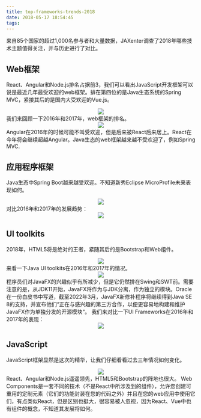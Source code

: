 ```yaml
---
title: top-frameworks-trends-2018
date: 2018-05-17 18:54:45
tags:
---
```

来自85个国家的超过1,000名参与者和大量数据，JAXenter调查了2018年哪些技术主题值得关注，并与历史进行了对比。

## Web框架
React、Angular和Node.js排名占据前3，我们可以看出JavaScript开发框架可以说是最近几年最受欢迎的web框架。排在第四位的是Java生态系统的Spring MVC，紧接其后的是国内大受欢迎的Vue.js。
<div style="text-align: center;">
  <img src="web-frameworks.png">
</div>
我们来回顾一下2016年和2017年，web框架的排名。
<div style="text-align: center;">
  <img src="web-comparison-1.png">
</div>
Angular在2016年的时候可能不叫受欢迎，但是后来被React后来居上。React在今年将会继续超越Angular。Java生态的web框架越来越不受欢迎了，例如Spring MVC.

## 应用程序框架
Java生态中Spring Boot越来越受欢迎。不知道新秀Eclipse MicroProfile未来表现如何。
<div style="text-align: center;">
  <img src="application-frameworks.png">
</div>
对比2016年和2017年的发展趋势：
<div style="text-align: center;">
  <img src="application-frameworks-comparison.png">
</div>

## UI toolkits
2018年，HTML5将是绝对的王者，紧随其后的是Bootstrap和Web组件。
<div style="text-align: center;">
  <img src="UI.png">
</div>
来看一下Java UI toolkits在2016年和2017年的情况。
<div style="text-align: center;">
  <img src="java-ui-toolkit.png">
</div>
程序员们对JavaFX的兴趣似乎有所减少，但是它仍然排在Swing和SWT前。需要注意的是，从JDK11开始，JavaFX将作为与JDK分离，作为独立的模块。Oracle在一份白皮书中写道，截至2022年3月，JavaFX新修补程序将继续得到Java SE 8的支持，并宣布他们“正在与感兴趣的第三方合作，以便更容易地构建和维护JavaFX作为单独分发的开源模块“。
我们来对比一下UI Frameworks在2016年和2017年的表现：
<div style="text-align: center;">
  <img src="ui-frameworks.png">
</div>

## JavaScript
JavaScript框架显然是这次的精华，让我们仔细看看过去三年情况如何变化。
<div style="text-align: center;">
  <img src="javascript.png">
</div>
React、Angular和Node.js遥遥领先，HTML5和Bootstrap的阵地也很大。
Web Components是一套不同的技术（不是React中所涉及到的组件），允许您创建可重用的定制元素（它们的功能封装在您的代码之外）并且在您的web应用中使用它们，有点类似React，但是区别也挺大，很容易被人忽视，因为React、Vue中也有组件的概念，不知道其发展将如何。

